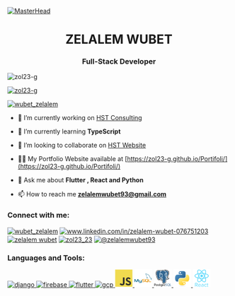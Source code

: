 [![MasterHead](https://miro.medium.com/v2/resize:fit:1200/0*cl7fc6pt1MHjIF4K.png)](https://rishavchanda.io)
<h1 align="center"> ZELALEM WUBET</h1>
<h3 align="center">Full-Stack Developer</h3>

<p align="left"> <img src="https://komarev.com/ghpvc/?username=zol23-g&label=Profile%20views&color=0e75b6&style=flat" alt="zol23-g" /> </p>

<p align="left"> <a href="https://github.com/ryo-ma/github-profile-trophy"><img src="https://github-profile-trophy.vercel.app/?username=zol23-g" alt="zol23-g" /></a> </p>

<p align="left"> <a href="https://twitter.com/wubet_zelalem" target="blank"><img src="https://img.shields.io/twitter/follow/wubet_zelalem?logo=twitter&style=for-the-badge" alt="wubet_zelalem" /></a> </p>

- 🔭 I’m currently working on [HST Consulting](https://github.com/HST-et)

- 🌱 I’m currently learning **TypeScript**

- 👯 I’m looking to collaborate on [HST Website](https://github.com/HST-et/hst-website.git)

- 👨‍💻 My Portfolio Website available at [https://zol23-g.github.io/Portifoli/](https://zol23-g.github.io/Portifoli/)

- 💬 Ask me about **Flutter , React and Python**

- 📫 How to reach me **zelalemwubet93@gmail.com**

<h3 align="left">Connect with me:</h3>
<p align="left">
<a href="https://twitter.com/wubet_zelalem" target="blank"><img align="center" src="https://raw.githubusercontent.com/rahuldkjain/github-profile-readme-generator/master/src/images/icons/Social/twitter.svg" alt="wubet_zelalem" height="30" width="40" /></a>
<a href="https://linkedin.com/in/www.linkedin.com/in/zelalem-wubet-076751203" target="blank"><img align="center" src="https://raw.githubusercontent.com/rahuldkjain/github-profile-readme-generator/master/src/images/icons/Social/linked-in-alt.svg" alt="www.linkedin.com/in/zelalem-wubet-076751203" height="30" width="40" /></a>
<a href="https://fb.com/zelalem wubet" target="blank"><img align="center" src="https://raw.githubusercontent.com/rahuldkjain/github-profile-readme-generator/master/src/images/icons/Social/facebook.svg" alt="zelalem wubet" height="30" width="40" /></a>
<a href="https://instagram.com/zol23_23" target="blank"><img align="center" src="https://raw.githubusercontent.com/rahuldkjain/github-profile-readme-generator/master/src/images/icons/Social/instagram.svg" alt="zol23_23" height="30" width="40" /></a>
<a href="https://medium.com/@zelalemwubet93" target="blank"><img align="center" src="https://raw.githubusercontent.com/rahuldkjain/github-profile-readme-generator/master/src/images/icons/Social/medium.svg" alt="@zelalemwubet93" height="30" width="40" /></a>
</p>

<h3 align="left">Languages and Tools:</h3>
<p align="left"> <a href="https://www.djangoproject.com/" target="_blank" rel="noreferrer"> <img src="https://cdn.worldvectorlogo.com/logos/django.svg" alt="django" width="40" height="40"/> </a> <a href="https://firebase.google.com/" target="_blank" rel="noreferrer"> <img src="https://www.vectorlogo.zone/logos/firebase/firebase-icon.svg" alt="firebase" width="40" height="40"/> </a> <a href="https://flutter.dev" target="_blank" rel="noreferrer"> <img src="https://www.vectorlogo.zone/logos/flutterio/flutterio-icon.svg" alt="flutter" width="40" height="40"/> </a> <a href="https://cloud.google.com" target="_blank" rel="noreferrer"> <img src="https://www.vectorlogo.zone/logos/google_cloud/google_cloud-icon.svg" alt="gcp" width="40" height="40"/> </a> <a href="https://developer.mozilla.org/en-US/docs/Web/JavaScript" target="_blank" rel="noreferrer"> <img src="https://raw.githubusercontent.com/devicons/devicon/master/icons/javascript/javascript-original.svg" alt="javascript" width="40" height="40"/> </a> <a href="https://www.mysql.com/" target="_blank" rel="noreferrer"> <img src="https://raw.githubusercontent.com/devicons/devicon/master/icons/mysql/mysql-original-wordmark.svg" alt="mysql" width="40" height="40"/> </a> <a href="https://www.postgresql.org" target="_blank" rel="noreferrer"> <img src="https://raw.githubusercontent.com/devicons/devicon/master/icons/postgresql/postgresql-original-wordmark.svg" alt="postgresql" width="40" height="40"/> </a> <a href="https://www.python.org" target="_blank" rel="noreferrer"> <img src="https://raw.githubusercontent.com/devicons/devicon/master/icons/python/python-original.svg" alt="python" width="40" height="40"/> </a> <a href="https://reactjs.org/" target="_blank" rel="noreferrer"> <img src="https://raw.githubusercontent.com/devicons/devicon/master/icons/react/react-original-wordmark.svg" alt="react" width="40" height="40"/> </a> </p>
